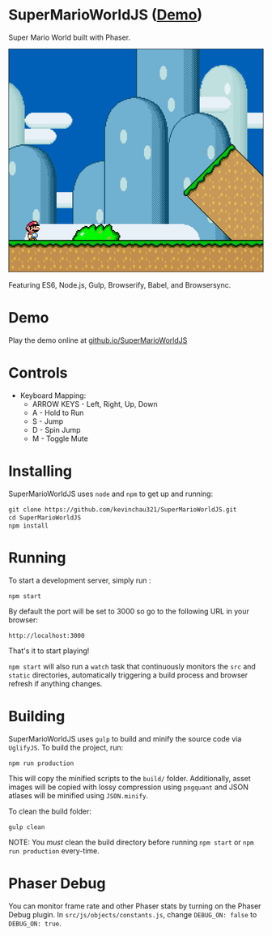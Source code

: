 # SuperMarioWorldJS ([Demo](https://kevinchau321.github.io/SuperMarioWorldJS/))
Super Mario World built with Phaser.

<p align="center">
  <img src="static/screenshots/1.png?raw=true" alt="Screenshot"/>
</p>

Featuring ES6, Node.js, Gulp, Browserify, Babel, and Browsersync.

# Demo
Play the demo online at <a href="https://kevinchau321.github.io/SuperMarioWorldJS/">github.io/SuperMarioWorldJS</a>

# Controls
* Keyboard Mapping:
  * ARROW KEYS - Left, Right, Up, Down
  * A - Hold to Run
  * S - Jump
  * D - Spin Jump
  * M - Toggle Mute

# Installing
SuperMarioWorldJS uses `node` and `npm` to get up and running:

    git clone https://github.com/kevinchau321/SuperMarioWorldJS.git
    cd SuperMarioWorldJS
    npm install

# Running
To start a development server, simply run :

    npm start

By default the port will be set to 3000 so go to the following URL in your browser:

    http://localhost:3000

That's it to start playing!

`npm start` will also run a `watch` task that continuously monitors the `src` and `static` directories, automatically triggering a build process and browser refresh if anything changes.

# Building
SuperMarioWorldJS uses `gulp` to build and minify the source code via `UglifyJS`.
To build the project, run:

    npm run production

This will copy the minified scripts to the `build/` folder. Additionally, asset images will be copied with lossy compression using `pngquant` and JSON atlases will be minified using `JSON.minify`.

To clean the build folder:

    gulp clean

NOTE: You *must* clean the build directory before running `npm start` or `npm run production` every-time.

# Phaser Debug
You can monitor frame rate and other Phaser stats by turning on the Phaser Debug plugin. In `src/js/objects/constants.js`, change `DEBUG_ON: false` to `DEBUG_ON: true`.
